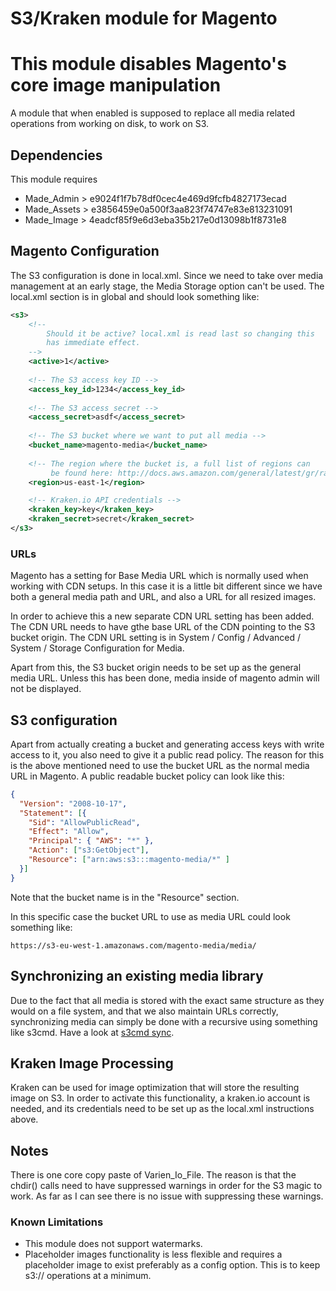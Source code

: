 # S3/Kraken module for Magento

# This module disables Magento's core image manipulation

A module that when enabled is supposed to replace all media related operations from working on disk, to work on S3.

## Dependencies

This module requires

* Made\_Admin > e9024f1f7b78df0cec4e469d9fcfb4827173ecad
* Made\_Assets > e3856459e0a500f3aa823f74747e83e813231091
* Made\_Image > 4eadcf85f9e6d3eba35b217e0d13098b1f8731e8

## Magento Configuration

The S3 configuration is done in local.xml. Since we need to take over media management at an early stage, the Media Storage option can't be used. The local.xml section is in global and should look something like:

```xml
<s3>
    <!--
        Should it be active? local.xml is read last so changing this
        has immediate effect.
    -->
    <active>1</active>
    
    <!-- The S3 access key ID -->
    <access_key_id>1234</access_key_id>
     
    <!-- The S3 access secret -->
    <access_secret>asdf</access_secret>
    
    <!-- The S3 bucket where we want to put all media -->
    <bucket_name>magento-media</bucket_name>
    
    <!-- The region where the bucket is, a full list of regions can
         be found here: http://docs.aws.amazon.com/general/latest/gr/rande.html#s3_region -->
    <region>us-east-1</region>

    <!-- Kraken.io API credentials -->
    <kraken_key>key</kraken_key>
    <kraken_secret>secret</kraken_secret>
</s3>
```

### URLs

Magento has a setting for Base Media URL which is normally used when working with CDN setups. In this case it is a little bit different since we have both a general media path and URL, and also a URL for all resized images.

In order to achieve this a new separate CDN URL setting has been added. The CDN URL needs to have gthe base URL of the CDN pointing to the S3 bucket origin. The CDN URL setting is in System / Config / Advanced / System / Storage Configuration for Media.
  
Apart from this, the S3 bucket origin needs to be set up as the general media URL. Unless this has been done, media inside of magento admin will not be displayed.

## S3 configuration

Apart from actually creating a bucket and generating access keys with write access to it, you also need to give it a public read policy. The reason for this is the above mentioned need to use the bucket URL as the normal media URL in Magento. A public readable bucket policy can look like this:

```json
{
  "Version": "2008-10-17",
  "Statement": [{
    "Sid": "AllowPublicRead",
    "Effect": "Allow",
    "Principal": { "AWS": "*" },
    "Action": ["s3:GetObject"],
    "Resource": ["arn:aws:s3:::magento-media/*" ]
  }]
}
```

Note that the bucket name is in the "Resource" section.

In this specific case the bucket URL to use as media URL could look something like:

```
https://s3-eu-west-1.amazonaws.com/magento-media/media/
```

## Synchronizing an existing media library

Due to the fact that all media is stored with the exact same structure as they would on a file system, and that we also maintain URLs correctly, synchronizing media can simply be done with a recursive using something like s3cmd. Have a look at [s3cmd sync](http://s3tools.org/s3cmd-sync).

## Kraken Image Processing

Kraken can be used for image optimization that will store the resulting image on S3. In order to activate this functionality, a kraken.io account is needed, and its credentials need to be set up as the local.xml instructions above.

## Notes

There is one core copy paste of Varien_Io_File. The reason is that the chdir() calls need to have suppressed warnings in order for the S3 magic to work. As far as I can see there is no issue with suppressing these warnings. 

### Known Limitations

* This module does not support watermarks.
* Placeholder images functionality is less flexible and requires a placeholder image to exist preferably as a config option. This is to keep s3:// operations at a minimum.
